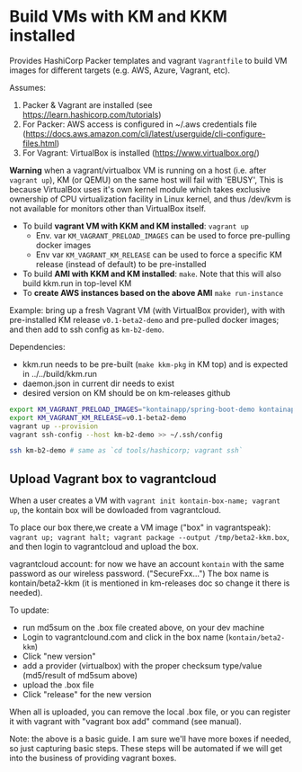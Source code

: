 # Build VMs with KM and KKM installed

Provides HashiCorp Packer templates and vagrant `Vagrantfile` to build VM images for different targets (e.g. AWS, Azure, Vagrant, etc).

Assumes:

1. Packer & Vagrant are installed (see https://learn.hashicorp.com/tutorials)
2. For Packer: AWS access is configured in ~/.aws credentials file (https://docs.aws.amazon.com/cli/latest/userguide/cli-configure-files.html)
3. For Vagrant: VirtualBox is installed (https://www.virtualbox.org/)

**Warning** when a vagrant/virtualbox VM is running on a host (i.e. after `vagrant up`), KM (or QEMU) on the same host will fail with 'EBUSY', This is because VirtualBox uses it's own kernel module which takes exclusive ownership of CPU virtualization facility in Linux kernel, and thus /dev/kvm is not available for monitors other than VirtualBox itself.

* To build **vagrant VM with KKM and KM installed**: `vagrant up`
  * Env. var `KM_VAGRANT_PRELOAD_IMAGES` can be used to force pre-pulling docker images
  * Env var `KM_VAGRANT_KM_RELEASE` can be used to force a specific KM release (instead of default) to be pre-installed
* To build **AMI with KKM and KM installed**: `make`. Note that this will also build kkm.run in top-level KM
* To **create AWS instances based on the above AMI** `make run-instance`

Example: bring up a fresh Vagrant VM (with VirtualBox provider), with with pre-installed KM release `v0.1-beta2-demo` and pre-pulled docker images; and then add to ssh config as `km-b2-demo`.

Dependencies:

* kkm.run needs to be pre-built (`make kkm-pkg` in KM top) and is expected in ../../build/kkm.run
* daemon.json in current dir needs to exist
* desired version on KM should be on km-releases github

```sh
export KM_VAGRANT_PRELOAD_IMAGES="kontainapp/spring-boot-demo kontainapp/runenv-python kontainapp/runenv-node"
export KM_VAGRANT_KM_RELEASE=v0.1-beta2-demo
vagrant up --provision
vagrant ssh-config --host km-b2-demo >> ~/.ssh/config

ssh km-b2-demo # same as `cd tools/hashicorp; vagrant ssh`
```

## Upload Vagrant box to vagrantcloud

When a user creates a VM with `vagrant init kontain-box-name; vagrant up`, the kontain box will be dowloaded from vagrantcloud.

To place our box there,we create a VM image ("box" in vagrantspeak):
`vagrant up; vagrant halt; vagrant package --output /tmp/beta2-kkm.box`, and then login to vagrantcloud and upload the box.

vagrantcloud account: for now we have an account `kontain` with the same password as our wireless password. ("SecureFxx...")
The box name is kontain/beta2-kkm (it is mentioned in km-releases doc so change it there is needed).

To update:

* run md5sum on the .box file created above, on your dev machine
* Login to vagrantclound.com and click in the box name (`kontain/beta2-kkm`)
* Click "new version"
* add a provider (virtualbox) with the proper checksum type/value (md5/result of md5sum above)
* upload the .box file
* Click "release" for the new version

When all is uploaded, you can remove the local .box file, or you can register it with vagrant with "vagrant box add" command (see manual).

Note: the above is a basic guide. I am sure we'll have more boxes if needed, so just capturing basic steps. These steps will be automated if we will get into the business of providing vagrant boxes.
